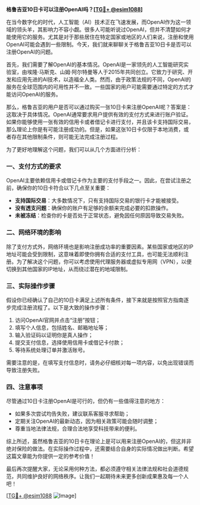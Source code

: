 **格鲁吉亚10日卡可以注册OpenAI吗？[[TG💪+ @esim1088](https://t.me/s/esim1088)]**

在当今数字化的时代，人工智能（AI）技术正在飞速发展，而OpenAI作为这一领域的领头羊，其影响力不容小觑。很多人可能听说过OpenAI，但并不清楚如何才能使用它的服务。尤其是对于那些居住在特定国家或地区的人们来说，注册和使用OpenAI可能会遇到一些限制。今天，我们就来聊聊关于格鲁吉亚10日卡是否可以注册OpenAI的问题。

首先，我们需要了解OpenAI的基本情况。OpenAI是一家领先的人工智能研究实验室，由埃隆·马斯克、山姆·阿尔特曼等人于2015年共同创立。它致力于研究、开发和应用先进的AI技术，以造福全人类。然而，由于政策法规的不同，OpenAI的服务在全球范围内的可用性并不一致。一些国家的用户可能需要通过特定的方式才能访问OpenAI的服务。

那么，格鲁吉亚的用户是否可以通过购买一张10日卡来注册OpenAI呢？答案是：这取决于具体情况。OpenAI通常要求用户提供有效的支付方式来进行账户验证。如果你能够使用一张有效的信用卡或者借记卡进行支付，并且该卡支持国际交易，那么理论上你是有可能注册成功的。但是，如果这张10日卡仅限于本地消费，或者存在其他限制条件，则可能无法完成注册过程。

为了更好地理解这个问题，我们可以从几个方面进行分析：

### 一、支付方式的要求

OpenAI主要依赖信用卡或借记卡作为主要的支付手段之一。因此，在尝试注册之前，确保你的10日卡符合以下几点至关重要：
- **支持国际交易**：大多数情况下，只有支持国际交易的银行卡才能被接受。
- **没有透支问题**：确保你的账户有足够的余额来完成必要的扣款操作。
- **未被冻结**：检查你的卡是否处于正常状态，避免因任何原因导致交易失败。

### 二、网络环境的影响

除了支付方式外，网络环境也是影响注册成功率的重要因素。某些国家或地区的IP地址可能会受到限制，这意味着即使你拥有合适的支付工具，也可能无法顺利注册。为了解决这个问题，你可以考虑使用代理服务器或虚拟专用网（VPN），以便切换到其他国家的IP地址，从而绕过潜在的地域限制。

### 三、实际操作步骤

假设你已经确认了自己的10日卡满足上述所有条件，接下来就是按照官方指南逐步完成注册流程了。以下是大致的操作步骤：

1. 访问OpenAI官网并点击“注册”按钮；
2. 填写个人信息，包括姓名、邮箱地址等；
3. 输入验证码以证明你是真人操作；
4. 提交支付信息，选择使用信用卡或借记卡付款；
5. 等待系统处理订单并激活账号。

需要注意的是，在填写支付信息时，请务必仔细核对每一项内容，以免出现错误而导致注册失败。

### 四、注意事项

尽管通过10日卡注册OpenAI是可行的，但仍有一些值得注意的地方：
- 如果多次尝试均告失败，建议联系客服寻求帮助；
- 定期关注OpenAI的最新动态，因为相关政策可能会随时调整；
- 尊重当地法律法规，合理合法地享受科技带来的便利。

综上所述，虽然格鲁吉亚的10日卡在理论上是可以用来注册OpenAI的，但这并非绝对保险的做法。在实际操作过程中，还需要结合自身的实际情况做出判断。希望这篇文章能为你提供一定的参考价值！

最后再次提醒大家，无论采用何种方法，都必须遵守相关法律法规和社会道德规范，共同维护良好的网络秩序。让我们一起期待未来更多创新成果惠及每一个人吧！

[[TG💪+ @esim1088](https://t.me/s/esim1088) ![Image](https://i.postimg.cc/4NQfJmqS/Snipaste-2025-05-13-00-14-12.png)]
